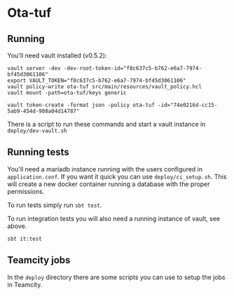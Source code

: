 # Ota-tuf

## Running

You'll need vault installed (v0.5.2):

    vault server -dev -dev-root-token-id="f8c637c5-b762-e6a7-7974-bf45d3061106"
    export VAULT_TOKEN="f8c637c5-b762-e6a7-7974-bf45d3061106"
    vault policy-write ota-tuf src/main/resources/vault_policy.hcl
    vault mount -path=ota-tuf/keys generic

    vault token-create -format json -policy ota-tuf -id="74e0216d-cc15-5ab9-454d-908a04d14787"
    
There is a script to run these commands and start a vault instance in `deploy/dev-vault.sh`

## Running tests

You'll need a mariadb instance running with the users configured in
`application.conf`. If you want it quick you can use
`deploy/ci_setup.sh`. This will create a new docker container running
a database with the proper permissions.

To run tests simply run `sbt test`.

To run integration tests you will also need a running instance of
vault, see above.

    sbt it:test


## Teamcity jobs

In the `deploy` directory there are some scripts you can use to setup
the jobs in Teamcity.
